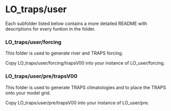 # LO_traps/user

Each subfolder listed below contains a more detailed README with descriptions for every funtion in the folder.

### LO_traps/user/forcing

This folder is used to generate river and TRAPS forcing.

Copy LO_traps/user/forcing/trapsV00 into your instance of LO_user/forcing.

### LO_traps/user/pre/trapsV00

This folder is used to generate TRAPS climatologies and to place the TRAPS onto your model grid.

Copy LO_traps/user/pre/trapsV00 into your instance of LO_user/pre.